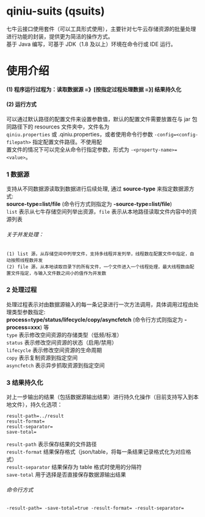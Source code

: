 # qiniu-suits (qsuits)
七牛云接口使用套件（可以工具形式使用），主要针对七牛云存储资源的批量处理进行功能的封装，提供更为简洁的操作方式。  
基于 Java 编写，可基于 JDK（1.8 及以上）环境在命令行或 IDE 运行。  

# 使用介绍
#### (1) 程序运行过程为：读取数据源 =》[按指定过程处理数据 =》] 结果持久化  
#### (2) 运行方式  
可以通过默认路径的配置文件来设置参数值，默认的配置文件需要放置在与 jar 包同路径下的 resources 文件夹中，文件名为  
`qiniu.properties` 或 .qiniu.properties，或者使用命令行参数 `-config=<config-filepath>` 指定配置文件路径。不使用配  
置文件的情况下可以完全从命令行指定参数，形式为 `-<property-name>=<value>`。  


### 1 数据源
支持从不同数据源读取到数据进行后续处理, 通过 **source-type** 来指定数据源方式:  
**source-type=list/file** (命令行方式则指定为 **-source-type=list/file**)  
`list` 表示从七牛存储空间列举出资源，`file` 表示从本地路径读取文件内容中的资源列表  

###### *关于并发处理*：  

```
(1) list 源，从存储空间中列举文件，支持多线程并发列举，线程数在配置文件中指定，自动按照线程数并发  
(2) file 源，从本地读取目录下的所有文件，一个文件进入一个线程处理，最大线程数由配置文件指定，与输入文件数之间小的值作为并发数  
```

### 2 处理过程
处理过程表示对由数据源输入的每一条记录进行一次方法调用，具体调用过程由处理类型参数指定:  
**process=type/status/lifecycle/copy/asyncfetch** (命令行方式则指定为 **-process=xxx**) 等  
`type` 表示修改空间资源的存储类型（低频/标准）  
`status` 表示修改空间资源的状态（启用/禁用）  
`lifecycle` 表示修改空间资源的生命周期  
`copy` 表示复制资源到指定空间  
`asyncfetch` 表示异步抓取资源到指定空间  

### 3 结果持久化
对上一步输出的结果（包括数据源输出结果）进行持久化操作（目前支持写入到本地文件），持久化选项：
```
result-path=../result
result-format=
result-separator=
save-total=
```
`result-path` 表示保存结果的文件路径  
`result-format` 结果保存格式（json/table，将每一条结果记录格式化为对应格式）  
`result-separator` 结果保存为 table 格式时使用的分隔符  
`save-total` 用于选择是否直接保存数据源输出结果  

###### *命令行方式*
```
-result-path= -save-total=true -result-format= -result-separator=
```
